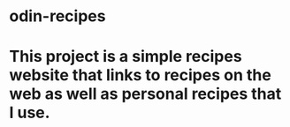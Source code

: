# odin-recipes 
# This project is a simple recipes website that links to recipes on the web as well as personal recipes that I use. 
